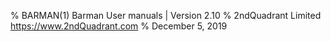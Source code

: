 % BARMAN(1) Barman User manuals | Version 2.10
% 2ndQuadrant Limited <https://www.2ndQuadrant.com>
% December 5, 2019
